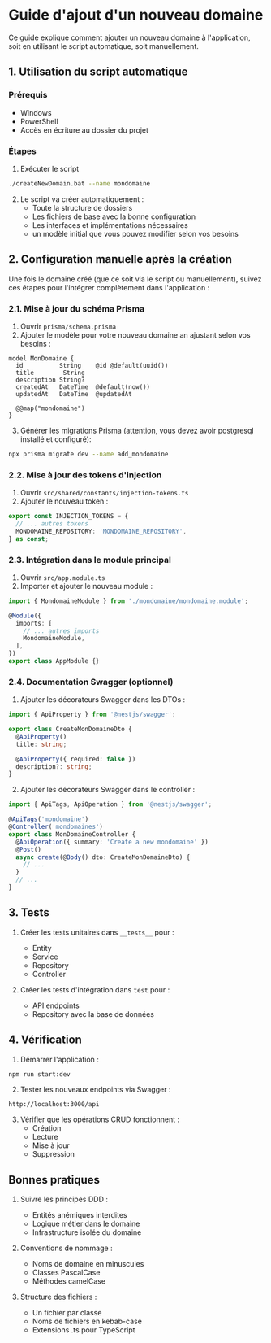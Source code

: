# Guide d'ajout d'un nouveau domaine

Ce guide explique comment ajouter un nouveau domaine à l'application, soit en utilisant le script automatique, soit manuellement.

## 1. Utilisation du script automatique

### Prérequis
- Windows
- PowerShell
- Accès en écriture au dossier du projet

### Étapes

1. Exécuter le script
```bash
./createNewDomain.bat --name mondomaine
```

2. Le script va créer automatiquement :
   - Toute la structure de dossiers
   - Les fichiers de base avec la bonne configuration
   - Les interfaces et implémentations nécessaires
   - un modèle initial que vous pouvez modifier selon vos besoins

## 2. Configuration manuelle après la création

Une fois le domaine créé (que ce soit via le script ou manuellement), suivez ces étapes pour l'intégrer complètement dans l'application :

### 2.1. Mise à jour du schéma Prisma

1. Ouvrir `prisma/schema.prisma`
2. Ajouter le modèle pour votre nouveau domaine an ajustant selon vos besoins :
```prisma
model MonDomaine {
  id          String    @id @default(uuid())
  title        String
  description String?
  createdAt   DateTime  @default(now())
  updatedAt   DateTime  @updatedAt

  @@map("mondomaine")
}
```

3. Générer les migrations Prisma (attention, vous devez avoir postgresql installé et configuré):
```bash
npx prisma migrate dev --name add_mondomaine
```

### 2.2. Mise à jour des tokens d'injection

1. Ouvrir `src/shared/constants/injection-tokens.ts`
2. Ajouter le nouveau token :
```typescript
export const INJECTION_TOKENS = {
  // ... autres tokens
  MONDOMAINE_REPOSITORY: 'MONDOMAINE_REPOSITORY',
} as const;
```

### 2.3. Intégration dans le module principal

1. Ouvrir `src/app.module.ts`
2. Importer et ajouter le nouveau module :
```typescript
import { MondomaineModule } from './mondomaine/mondomaine.module';

@Module({
  imports: [
    // ... autres imports
    MondomaineModule,
  ],
})
export class AppModule {}
```

### 2.4. Documentation Swagger (optionnel)

1. Ajouter les décorateurs Swagger dans les DTOs :
```typescript
import { ApiProperty } from '@nestjs/swagger';

export class CreateMonDomaineDto {
  @ApiProperty()
  title: string;

  @ApiProperty({ required: false })
  description?: string;
}
```

2. Ajouter les décorateurs Swagger dans le controller :
```typescript
import { ApiTags, ApiOperation } from '@nestjs/swagger';

@ApiTags('mondomaine')
@Controller('mondomaines')
export class MonDomaineController {
  @ApiOperation({ summary: 'Create a new mondomaine' })
  @Post()
  async create(@Body() dto: CreateMonDomaineDto) {
    // ...
  }
  // ...
}
```

## 3. Tests

1. Créer les tests unitaires dans `__tests__` pour :
   - Entity
   - Service
   - Repository
   - Controller

2. Créer les tests d'intégration dans `test` pour :
   - API endpoints
   - Repository avec la base de données

## 4. Vérification

1. Démarrer l'application :
```bash
npm run start:dev
```

2. Tester les nouveaux endpoints via Swagger :
```
http://localhost:3000/api
```

3. Vérifier que les opérations CRUD fonctionnent :
   - Création
   - Lecture
   - Mise à jour
   - Suppression

## Bonnes pratiques

1. Suivre les principes DDD :
   - Entités anémiques interdites
   - Logique métier dans le domaine
   - Infrastructure isolée du domaine

2. Conventions de nommage :
   - Noms de domaine en minuscules
   - Classes PascalCase
   - Méthodes camelCase

3. Structure des fichiers :
   - Un fichier par classe
   - Noms de fichiers en kebab-case
   - Extensions .ts pour TypeScript
